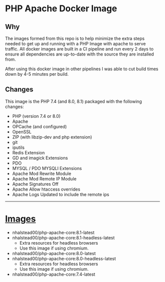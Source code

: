 # PHP Apache Docker Image

## Why

The images formed from this repo is to help minimize the extra steps needed to get up and running with a PHP Image with apache to serve traffic. All docker images are built in a CI pipeline and run every 2 days to ensure all dependencies are up-to-date with the source they are installed from.

After using this docker image in other pipelines I was able to cut build times down by 4-5 minutes per build.

## Changes

This image is the PHP 7.4 (and 8.0, 8.1) packaged with the following changes:
- PHP (version 7.4 or 8.0)
- Apache
- OPCache (and configured)
- OpenSSL
- ZIP (with libzip-dev and php extension)
- git
- iputils
- Redis Extension
- GD and imagick Extensions
- PDO
- MYSQL / PDO MYSQLI Extensions
- Apache Mod Rewrite Module
- Apache Mod Remote IP Module
- Apache Signatures Off
- Apache Allow htaccess overrides
- Apache Logs Updated to include the remote ips

---

# [Images](https://hub.docker.com/r/nhalstead00/php-apache-core)

- nhalstead00/php-apache-core:8.1-latest
- nhalstead00/php-apache-core:8.1-headless-latest
  - Extra resources for headless browsers
  - Use this image if using chromium.
- nhalstead00/php-apache-core:8.0-latest
- nhalstead00/php-apache-core:8.0-headless-latest
  - Extra resources for headless browsers
  - Use this image if using chromium.
- nhalstead00/php-apache-core:7.4-latest
